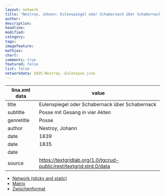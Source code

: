 ```yaml
---
layout: network
title: "Nestroy, Johann: Eulenspiegel oder Schabernack über Schabernack (1835)"
author:
description:
headline:
modified:
category:
tags:
imagefeature: 
mathjax: 
chart: 
comments: true
featured: false
list: false
networkdata: 1835-Nestroy_-Eulenspie.json
---
```

lina.xml data  | value
------------- | -------------
title|Eulenspiegel oder Schabernack über Schabernack
subtitle|Posse mit Gesang in vier Akten
genretitle|Posse
author|Nestroy, Johann
date|1839
date|1835
date|
source|https://textgridlab.org/1.0/tgcrud-public/rest/textgrid:strd.0/data


* [Network (sticky and static)](/network305)
* [Matrix](/matrix305)
* [Zwischenformat](/lina305 )
